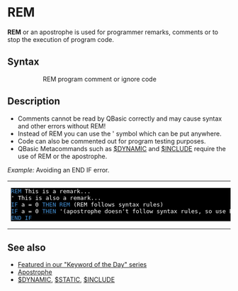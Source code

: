 <style>pre.codeide, pre.outputfixed, .outputcrt0 { background-color: #000 !important; color: #FFF !important; }</style><!DOCTYPE html>
<html class="client-nojs" dir="ltr" lang="en">
<head>
<title>REM - QB64 Phoenix Edition Wiki</title>
</head>
<body class="mediawiki ltr sitedir-ltr mw-hide-empty-elt ns-0 ns-subject page-REM rootpage-REM skin-vector action-view skin-vector-legacy vector-feature-language-in-header-enabled vector-feature-language-in-main-page-header-disabled vector-feature-language-alert-in-sidebar-disabled vector-feature-sticky-header-disabled vector-feature-sticky-header-edit-disabled vector-feature-table-of-contents-disabled vector-feature-visual-enhancement-next-disabled">
<div class="mw-body" id="content" role="main">
<a id="top"></a>
<h1 class="firstHeading mw-first-heading" id="firstHeading"><span class="mw-page-title-main">REM</span></h1>
<div class="vector-body" id="bodyContent">
<div class="mw-body-content mw-content-ltr" dir="ltr" id="mw-content-text" lang="en"><div class="mw-parser-output"><p><b>REM</b> or an apostrophe is used for programmer remarks, comments or to stop the execution of program code.
</p>
<h2><span class="mw-headline" id="Syntax">Syntax</span></h2>
<dl><dd><dl><dd>REM program comment or ignore code</dd></dl></dd></dl>
<p>
</p>
<h2><span class="mw-headline" id="Description">Description</span></h2>
<ul><li>Comments cannot be read by QBasic correctly and may cause syntax and other errors without REM!</li>
<li>Instead of REM you can use the <a class="mw-selflink selflink">'</a> symbol which can be put anywhere.</li>
<li>Code can also be commented out for program testing purposes.</li>
<li>QBasic Metacommands such as <a href="$DYNAMIC" title="$DYNAMIC">$DYNAMIC</a> and <a href="$INCLUDE" title="$INCLUDE">$INCLUDE</a> require the use of REM or the apostrophe.</li></ul>
<p>
<i>Example:</i> Avoiding an END IF error.
</p>
<table cellpadding="15px" width="100%">
<tbody><tr>
<td><pre class="codeide"><a class="mw-selflink selflink"><span style="color:#4593D8;">REM</span></a> This is a remark...
' This is also a remark...
<a href="IF...THEN" title="IF...THEN"><span style="color:#4593D8;">IF</span></a> a = 0 <a href="THEN" title="THEN"><span style="color:#4593D8;">THEN</span></a> <a class="mw-selflink selflink"><span style="color:#4593D8;">REM</span></a> (REM follows syntax rules)
<a href="IF...THEN" title="IF...THEN"><span style="color:#4593D8;">IF</span></a> a = 0 <a href="THEN" title="THEN"><span style="color:#4593D8;">THEN</span></a> '(apostrophe doesn't follow syntax rules, so use END IF after this)
<a class="mw-redirect" href="END_IF" title="END IF"><span style="color:#4593D8;">END IF</span></a>
</pre>
</td></tr></tbody></table>
<p>
</p>
<h2><span class="mw-headline" id="See_also">See also</span></h2>
<ul><li><a class="external text" href="https://qb64phoenix.com/forum/showthread.php?tid=1130" rel="nofollow">Featured in our "Keyword of the Day" series</a></li>
<li><a href="Apostrophe" title="Apostrophe">Apostrophe</a></li>
<li><a href="$DYNAMIC" title="$DYNAMIC">$DYNAMIC</a>, <a href="$STATIC" title="$STATIC">$STATIC</a>, <a href="$INCLUDE" title="$INCLUDE">$INCLUDE</a></li></ul>
<p>
</p>
<!-- 
NewPP limit report
Cached time: 20240715034203
Cache expiry: 86400
Reduced expiry: false
Complications: [show‐toc]
CPU time usage: 0.021 seconds
Real time usage: 0.029 seconds
Preprocessor visited node count: 66/1000000
Post‐expand include size: 962/2097152 bytes
Template argument size: 62/2097152 bytes
Highest expansion depth: 3/100
Expensive parser function count: 0/100
Unstrip recursion depth: 0/20
Unstrip post‐expand size: 0/5000000 bytes
-->
<!--
Transclusion expansion time report (%,ms,calls,template)
100.00%   15.604      1 -total
 16.23%    2.533      1 Template:PageSyntax
 15.07%    2.352      7 Template:Cl
 14.34%    2.238      1 Template:PageDescription
 13.75%    2.145      1 Template:CodeStart
 12.34%    1.926      1 Template:PageSeeAlso
 11.34%    1.770      1 Template:CodeEnd
 11.14%    1.739      1 Template:PageNavigation
-->
<!-- Saved in parser cache with key qb64pnix_mw19894-mwmb_:pcache:idhash:243-0!canonical and timestamp 20240715034203 and revision id 8889.
 -->
</div>
</div>
</div>
</div>
</body>
</html>
